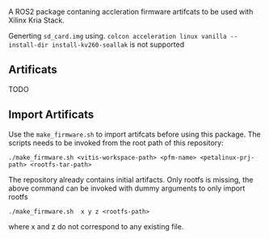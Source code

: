 
A ROS2 package contaning accleration firmware artifcats to be used with Xilinx Kria Stack.

Generting `sd_card.img` using. `colcon acceleration linux vanilla --install-dir install-kv260-soallak` is not supported

## Artificats
TODO
## Import Artificats
Use the `make_firmware.sh` to import artifcats before using this package. The scripts needs to be
invoked from the root path of this repository:

```
./make_firmware.sh <vitis-workspace-path> <pfm-name> <petalinux-prj-path> <rootfs-tar-path>
```

The repository already contains initial artifacts. Only rootfs is missing, the above command can be
invoked with dummy arguments to only import rootfs 

```
./make_firmware.sh  x y z <rootfs-path>
```

where x and z do not correspond to any existing file.

